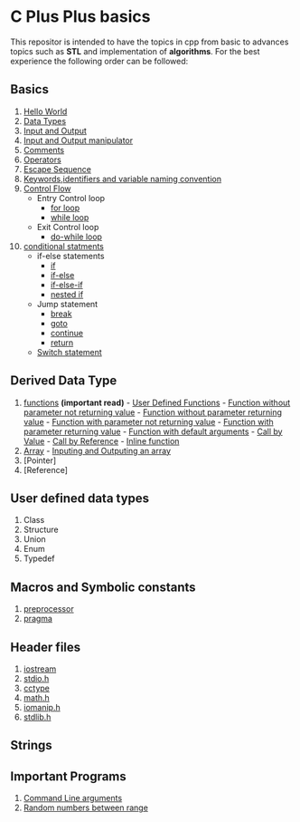 
# C Plus Plus basics
This repositor is intended to have the topics in cpp from basic to advances topics such as **STL** and implementation of **algorithms**.  For the best experience the following order can be followed:

## Basics

 1. [Hello World](basics/helloworld.cpp)
 2. [Data Types](basics/datatypes.cpp)
 3. [Input and Output](basics/inputoutput.cpp)
 4. [Input and Output manipulator](basics/manipulator.cpp)
 4. [Comments](basics/comments.cpp)
 5. [Operators](basics/operators.cpp)
 6. [Escape Sequence](basics/escape.cpp)
 7. [Keywords,identifiers and variable naming convention](basics/naming.md)
 8. [Control Flow](control%20flow/controlflow.md)
	- Entry Control loop
		- [for loop](control%20flow/for.cpp)
		- [while loop](control%20flow/while.cpp)
	- Exit Control loop
		- [do-while loop](control%20flow/dowhile.cpp)
 9. [conditional statments](conditional/conditional.md)
 	- if-else statements
		- [if](conditional/if.cpp)
		- [if-else](conditional/ifelse.cpp)
		- [if-else-if](conditional/ifelseif.cpp)
		- [nested if](conditional/nestedif.cpp)
	- Jump statement
		- [break](conditional/break.cpp)
		- [goto](conditional/goto.cpp)
		- [continue](conditional/continue.cpp)
		- [return](conditional/return.cpp)
	- [Switch statement](conditional/switch.cpp)

## Derived Data Type

 1. [functions](functions/functions.md)  **(important read)**
		- [User Defined Functions](functions/userdefined.cpp)
		- [Function without parameter not returning value](functions/function1.cpp)
		- [Function without parameter returning value](functions/function2.cpp)
		- [Function with parameter not returning value](functions/function3.cpp)
		- [Function with parameter returning value](functions/function4.cpp)
		- [Function with default arguments](functions/default.cpp)
		- [Call by Value](functions/callbyvalue.cpp)
		- [Call by Reference](functions/callbyreference.cpp)
		- [Inline function](functions/inline.cpp)
 2. [Array](array/array.md)
		- [Inputing and Outputing an array](array/ioArray.cpp)
 3. [Pointer]
 4. [Reference]

## User defined data types
 1. Class
 2. Structure
 3. Union
 4. Enum
 5. Typedef

## Macros and Symbolic constants
 1. [preprocessor](header/preprocessor.cpp)
 2. [pragma](header/pragma.cpp)
		
## Header files
 1. [iostream](basics/inputoutput.cpp)
 2. [stdio.h](header/stdio.cpp)
 3. [cctype](header/cctype.cpp)
 4. [math.h](header/math.cpp)
 5. [iomanip.h](basics/manipulator.cpp)
 6. [stdlib.h](header/stdlib.cpp)

## Strings

## Important Programs

 1. [Command Line arguments](programs/cla.cpp)
 2. [Random numbers between range](programs/randomRange.cpp)
